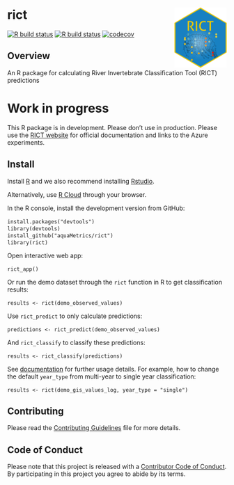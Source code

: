 
<!-- README.md is generated from README.Rmd. Please edit that file -->

# rict <img src='man/figures/rict_logo.png' align="right" height="139" />

<!-- badges: start -->

[![R build
status](https://github.com/aquaMetrics/rict/workflows/R-CMD-check/badge.svg)](https://github.com/aquaMetrics/rict/actions)
[![R build
status](https://github.com/aquaMetrics/rict/workflows/test-coverage/badge.svg)](https://github.com/aquaMetrics/rict/actions)
[![codecov](https://codecov.io/gh/aquaMetrics/rict/branch/master/graph/badge.svg?token=KTezp5zwp8)](https://codecov.io/gh/aquaMetrics/rict)
<!-- badges: end -->

## Overview

An R package for calculating River Invertebrate Classification Tool
(RICT) predictions

# Work in progress

This R package is in development. Please don’t use in production. Please
use the [RICT
website](https://www.fba.org.uk/FBA/Discover-and-Learn/Projects/RIVPACS-RICT/Public/Discover-and-Learn/Projects/RIVPACS-RICT-Landing-Page.aspx?hkey=72b27a8b-d566-4bab-b863-ca39545226ae)
for official documentation and links to the Azure experiments.

## Install

Install [R](rstats.org/install) and we also recommend installing
[Rstudio](rstudio.com/install).

Alternatively, use [R Cloud](https://rstudio.cloud) through your
browser.

In the R console, install the development version from GitHub:

    install.packages("devtools")
    library(devtools)
    install_github("aquaMetrics/rict")
    library(rict)

Open interactive web app:

    rict_app()

Or run the demo dataset through the `rict` function in R to get
classification results:

    results <- rict(demo_observed_values)

Use `rict_predict` to only calculate predictions:

    predictions <- rict_predict(demo_observed_values)

And `rict_classify` to classify these predictions:

    results <- rict_classify(predictions)

See [documentation](https://aquametrics.github.io/rict/) for further
usage details. For example, how to change the default `year_type` from
multi-year to single year classification:

    results <- rict(demo_gis_values_log, year_type = "single")

## Contributing

Please read the [Contributing Guidelines](CONTRIBUTING.md) file for more
details.

## Code of Conduct

Please note that this project is released with a [Contributor Code of
Conduct](CONDUCT.md). By participating in this project you agree to
abide by its terms.
